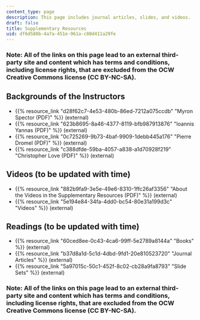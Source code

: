 ```yaml
---
content_type: page
description: This page includes journal articles, slides, and videos.
draft: false
title: Supplementary Resources
uid: df6d580b-4a7a-451e-961a-c80d411a29fe
---
```

### Note: All of the links on this page lead to an external third-party site and content which has terms and conditions, including license rights, that are excluded from the OCW Creative Commons license (CC BY-NC-SA).

## Backgrounds of the Instructors

- {{% resource_link "d28f62c7-4e53-480b-86ed-7212a075ccdb" "Myron Spector (PDF)" %}} (external)
- {{% resource_link "623b8695-8a46-4377-8119-bfb987913876" "Ioannis Yannas (PDF)" %}} (external)
- {{% resource_link "0c725269-9b73-4baf-9909-1debb445a176" "Pierre Dromel (PDF)" %}} (external) 
- {{% resource_link "c388dfde-59ba-4057-a838-a1d70928f219" "Christopher Love (PDF)" %}} (external)

## Videos (to be updated with time)

- {{% resource_link "882b9fa9-3e5e-49e6-8310-1ffc26af3356" "About the Videos in the Supplementary Resources (PDF)" %}} (external)
- {{% resource_link "5e194e84-34fa-4dd0-bc54-80e31a199d3c" "Videos" %}} (external)

## Readings (to be updated with time)

- {{% resource_link "60ced8ee-0c43-4ca6-99ff-5e2789a8144a" "Books" %}} (external)
- {{% resource_link "b37d8a1d-5c1d-4dbd-9fd1-20e810523720" "Journal Articles" %}} (external)
- {{% resource_link "5a97015c-50c1-452f-8c02-cb28a9fa8793" "Slide Sets" %}} (external)

### Note: All of the links on this page lead to an external third-party site and content which has terms and conditions, including license rights, that are excluded from the OCW Creative Commons license (CC BY-NC-SA).